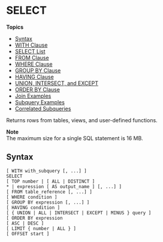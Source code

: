 # SELECT<a name="r_SELECT_synopsis"></a>

**Topics**
+ [Syntax](#r_SELECT_synopsis-synopsis)
+ [WITH Clause](r_WITH_clause.md)
+ [SELECT List](r_SELECT_list.md)
+ [FROM Clause](r_FROM_clause30.md)
+ [WHERE Clause](r_WHERE_clause.md)
+ [GROUP BY Clause](r_GROUP_BY_clause.md)
+ [HAVING Clause](r_HAVING_clause.md)
+ [UNION, INTERSECT, and EXCEPT](r_UNION.md)
+ [ORDER BY Clause](r_ORDER_BY_clause.md)
+ [Join Examples](r_Join_examples.md)
+ [Subquery Examples](r_Subquery_examples.md)
+ [Correlated Subqueries](r_correlated_subqueries.md)

Returns rows from tables, views, and user\-defined functions\. 

**Note**  
The maximum size for a single SQL statement is 16 MB\.

## Syntax<a name="r_SELECT_synopsis-synopsis"></a>

```
[ WITH with_subquery [, ...] ]
SELECT
[ TOP number | [ ALL | DISTINCT ]
* | expression [ AS output_name ] [, ...] ]
[ FROM table_reference [, ...] ]
[ WHERE condition ]
[ GROUP BY expression [, ...] ]
[ HAVING condition ]
[ { UNION | ALL | INTERSECT | EXCEPT | MINUS } query ]
[ ORDER BY expression
[ ASC | DESC ]
[ LIMIT { number | ALL } ]
[ OFFSET start ]
```